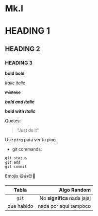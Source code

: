 # Mk.I
# HEADING 1
## HEADING 2
### HEADING 3
__bold__ **bold** 

_italic_ *italic*

~~mistake~~

***bold and italic***

**bold with _italic_**

Quotes:

> "Just do it"

Use `ping` para ver tu ping

- git commands:
````
git status
git add
git commit
````

Emojis :smile::+1::blush::poop:

| Tabla | Algo Random |
| :---: | ---: |
| ```git```| No **significa** nada jajaj |
| que habido | nada por aqui tampoco |



